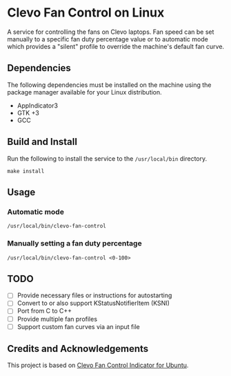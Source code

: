 # Clevo Fan Control on Linux

A service for controlling the fans on Clevo laptops.
Fan speed can be set manually to a specific fan duty percentage value
or to automatic mode which provides a "silent" profile to override the
machine's default fan curve.

## Dependencies

The following dependencies must be installed on the machine using the
package manager available for your Linux distribution.

- AppIndicator3
- GTK +3
- GCC

Build and Install
-----------------

Run the following to install the service to the `/usr/local/bin` directory.

```shell
make install
```

## Usage

### Automatic mode
`/usr/local/bin/clevo-fan-control`

### Manually setting a fan duty percentage

`/usr/local/bin/clevo-fan-control <0-100>`

## TODO
- [ ] Provide necessary files or instructions for autostarting
- [ ] Convert to or also support KStatusNotifierItem (KSNI)
- [ ] Port from C to C++
- [ ] Provide multiple fan profiles
- [ ] Support custom fan curves via an input file

## Credits and Acknowledgements

This project is based on 
[Clevo Fan Control Indicator for Ubuntu](https://github.com/SkyLandTW/clevo-indicator).
